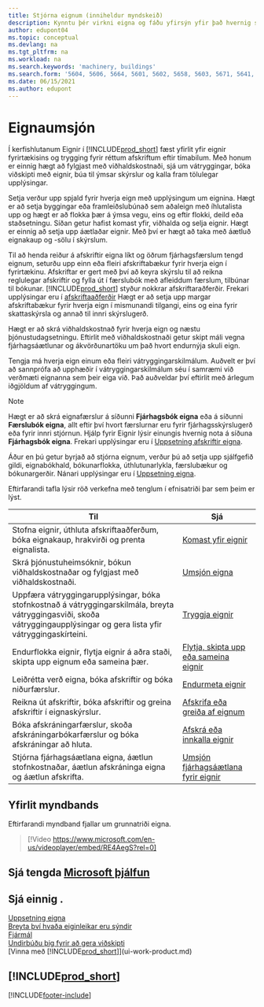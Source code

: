 ```yaml
---
title: Stjórna eignum (inniheldur myndskeið)
description: Kynntu þér virkni eigna og fáðu yfirsýn yfir það hvernig skuli vinna með og stjórna eignum.
author: edupont04
ms.topic: conceptual
ms.devlang: na
ms.tgt_pltfrm: na
ms.workload: na
ms.search.keywords: 'machinery, buildings'
ms.search.form: '5604, 5606, 5664, 5601, 5602, 5658, 5603, 5671, 5641, 5629, 5633, 5634, 5649, 5622, 5650'
ms.date: 06/15/2021
ms.author: edupont
---
```

# <a name="managing-fixed-assets"></a>Eignaumsjón

Í kerfishlutanum Eignir í [!INCLUDE[prod_short](includes/prod_short.md)] fæst yfirlit yfir eignir fyrirtækisins og trygging fyrir réttum afskriftum eftir tímabilum. Með honum er einnig hægt að fylgjast með viðhaldskostnaði, sjá um vátryggingar, bóka viðskipti með eignir, búa til ýmsar skýrslur og kalla fram tölulegar upplýsingar.

Setja verður upp spjald fyrir hverja eign með upplýsingum um eignina. Hægt er að setja byggingar eða framleiðslubúnað sem aðaleign með íhlutalista upp og hægt er að flokka þær á ýmsa vegu, eins og eftir flokki, deild eða staðsetningu. Síðan getur hafist komast yfir, viðhalda og selja eignir. Hægt er einnig að setja upp áætlaðar eignir. Með því er hægt að taka með áætluð eignakaup og -sölu í skýrslum.

Til að henda reiður á afskriftir eigna líkt og öðrum fjárhagsfærslum tengd eignum, seturðu upp einn eða fleiri afskriftabækur fyrir hverja eign í fyrirtækinu. Afskriftar er gert með því að keyra skýrslu til að reikna reglulegar afskriftir og fylla út í færslubók með afleiddum færslum, tilbúnar til bókunar. [!INCLUDE[prod_short](includes/prod_short.md)] styður nokkrar afskriftaraðferðir. Frekari upplýsingar eru í [afskriftaaðferðir](fa-depreciation-methods.md) Hægt er að setja upp margar afskriftabækur fyrir hverja eign í mismunandi tilgangi, eins og eina fyrir skattaskýrsla og annað til innri skýrslugerð.

Hægt er að skrá viðhaldskostnað fyrir hverja eign og næstu þjónustudagsetningu. Eftirlit með viðhaldskostnaði getur skipt máli vegna fjárhagsáætlunar og ákvörðunartöku um það hvort endurnýja skuli eign.

Tengja má hverja eign einum eða fleiri vátryggingarskilmálum. Auðvelt er því að sannprófa að upphæðir í vátryggingarskilmálum séu í samræmi við verðmæti eignanna sem þeir eiga við. Það auðveldar því eftirlit með árlegum iðgjöldum af vátryggingum.

> [!NOTE]  
>   Hægt er að skrá eignafærslur á síðunni **Fjárhagsbók eigna** eða á síðunni **Færslubók eigna**, allt eftir því hvort færslurnar eru fyrir fjárhagsskýrslugerð eða fyrir innri stjórnun. Hjálp fyrir Eignir lýsir einungis hvernig nota á síðuna **Fjárhagsbók eigna**. Frekari upplýsingar eru í [Uppsetning afskriftir eigna](fa-how-setup-depreciation.md).

Áður en þú getur byrjað að stjórna eignum, verður þú að setja upp sjálfgefið gildi, eignabókhald, bókunarflokka, úthlutunarlykla, færslubækur og bókunargerðir. Nánari upplýsingar eru í [Uppsetning eigna](fa-setup.md).

Eftirfarandi tafla lýsir röð verkefna með tenglum í efnisatriði þar sem þeim er lýst.

| Til | Sjá |
| --- | --- |
| Stofna eignir, úthluta afskriftaaðferðum, bóka eignakaup, hrakvirði og prenta eignalista. |[Komast yfir eignir](fa-how-acquire.md) |
| Skrá þjónustuheimsóknir, bókun viðhaldskostnaðar og fylgjast með viðhaldskostnaði. |[Umsjón eigna](fa-how-maintain.md) |
| Uppfæra vátryggingarupplýsingar, bóka stofnkostnað á vátryggingarskilmála, breyta vátryggingasviði, skoða vátryggingaupplýsingar og gera lista yfir vátryggingaskírteini. |[Tryggja eignir](fa-how-insure.md) |
| Endurflokka eignir, flytja eignir á aðra staði, skipta upp eignum eða sameina þær. |[Flytja, skipta upp eða sameina eignir](fa-how-trans-split-combine.md) |
| Leiðrétta verð eigna, bóka afskriftir og bóka niðurfærslur. |[Endurmeta eignir](fa-how-revalue.md) |
| Reikna út afskriftir, bóka afskriftir og greina afskriftir í eignaskýrslur. |[Afskrifa eða greiða af eignum](fa-how-depreciate-amortize.md) |
| Bóka afskráningarfærslur, skoða afskráningarbókarfærslur og bóka afskráningar að hluta. |[Afskrá eða innkalla eignir](fa-how-dispose-retire.md) |
| Stjórna fjárhagsáætlana eigna, áætlun stofnkostnaðar, áætlun afskráninga eigna og áætlun afskrifta. |[Umsjón fjárhagsáætlana fyrir eignir](fa-how-manage-budgets.md) |

## <a name="video-overview"></a>Yfirlit myndbands

Eftirfarandi myndband fjallar um grunnatriði eigna.

> [!Video https://www.microsoft.com/en-us/videoplayer/embed/RE4AegS?rel=0]

## <a name="see-related-microsoft-training"></a>Sjá tengda [Microsoft þjálfun](/training/paths/manage-fixed-assets-transactions/)

## <a name="see-also"></a>Sjá einnig .

[Uppsetning eigna](fa-setup.md)  
[Breyta því hvaða eiginleikar eru sýndir](ui-experiences.md)  
[Fjármál](finance.md)  
[Undirbúðu þig fyrir að gera viðskipti](ui-get-ready-business.md)  
[Vinna með [!INCLUDE[prod_short](includes/prod_short.md)]](ui-work-product.md)

## [!INCLUDE[prod_short](includes/free_trial_md.md)]
 


[!INCLUDE[footer-include](includes/footer-banner.md)]
